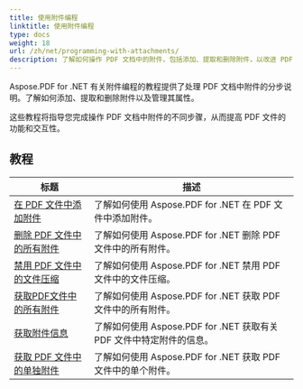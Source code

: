 ```yaml
---
title: 使用附件编程
linktitle: 使用附件编程
type: docs
weight: 18
url: /zh/net/programming-with-attachments/
description: 了解如何操作 PDF 文档中的附件，包括添加、提取和删除附件，以改进 PDF 文件的功能。
---
```

Aspose.PDF for .NET 有关附件编程的教程提供了处理 PDF 文档中附件的分步说明。了解如何添加、提取和删除附件以及管理其属性。

这些教程将指导您完成操作 PDF 文档中附件的不同步骤，从而提高 PDF 文件的功能和交互性。

## 教程
| 标题 | 描述 |
| --- | --- | 
| [在 PDF 文件中添加附件](./add-attachment/) | 了解如何使用 Aspose.PDF for .NET 在 PDF 文件中添加附件。  |  
| [删除 PDF 文件中的所有附件](./delete-all-attachments/) | 了解如何使用 Aspose.PDF for .NET 删除 PDF 文件中的所有附件。  |  
| [禁用 PDF 文件中的文件压缩](./disable-files-compression/) | 了解如何使用 Aspose.PDF for .NET 禁用 PDF 文件中的文件压缩。  |  
| [获取PDF文件中的所有附件](./get-all-the-attachments/) | 了解如何使用 Aspose.PDF for .NET 获取 PDF 文件中的所有附件。  |  
| [获取附件信息](./get-attachment-info/) | 了解如何使用 Aspose.PDF for .NET 获取有关 PDF 文件中特定附件的信息。 |  
| [获取 PDF 文件中的单独附件](./get-individual-attachment/) | 了解如何使用 Aspose.PDF for .NET 获取 PDF 文件中的单个附件。  |  
